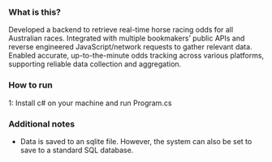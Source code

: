 ### What is this?
Developed a backend to retrieve real-time horse racing odds for all Australian races. Integrated with multiple bookmakers’ public APIs and reverse engineered JavaScript/network requests to gather relevant data. Enabled accurate, up-to-the-minute odds tracking across various platforms, supporting reliable data collection and aggregation.

### How to run
1: Install c# on your machine and run Program.cs

### Additional notes
- Data is saved to an sqlite file. However, the system can also be set to save to a standard SQL database. 
